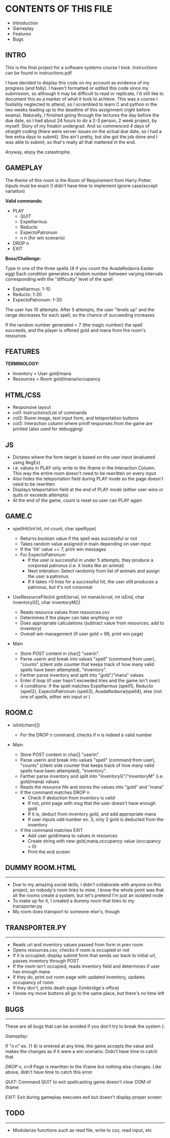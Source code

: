 # CONTENTS OF THIS FILE


* Introduction
* Gameplay
* Features
* Bugs

## INTRO

This is the final project for a software systems course I took. Instructions can be found in instructions.pdf

I have decided to display this code on my account as evidence of my progress (and folly). I haven't formatted or edited this code since my submission, so although it may be difficult to read or replicate, I'd still like to document this as a marker of what it took to achieve. This was a course I foolishly neglected to attend, so I scrambled to learn C and python in the two weeks leading up to the deadline of this assignment (right before exams). Naturally, I finished going through the lectures the day before the due date, so I had about 24 hours to do a 2-3 person, 2 week project, by myself. Story of my freakin undergrad. And so commenced 4 days of straight coding (there were server issues on the actual due date, so I had a few extra days to submit). She ain't pretty, but she got the job done and I was able to submit, so that's really all that mattered in the end. 

Anyway, enjoy the catastrophe.  

## GAMEPLAY

The theme of this room is the Room of Requirement from Harry Potter. Inputs must be exact (I didn't have time to implement ignore case/accept variation)

**Valid commands:**

- PLAY
	- QUIT
	- Expelliarmus
	- Reducto
	- ExpectoPatronum
	- n n (for win scenario)
- DROP n
- EXIT


**Boss/Challenge:**

Type in one of the three spells (4 if you count the AvadaKedavra Easter egg)
Each condition generates a random number between varying intervals corresponding with the "difficulty" level of the spell

* Expelliarmus: 1-10
* Reducto: 1-20
* ExpectoPatronum: 1-30

The user has 10 attempts. After 5 attempts, the user "levels up" and the range decreases for each spell, so the chance of succeeding increases

If the random number generated = 7 (the magic number) the spell succeeds, and the player is offered gold and mana from the room's resources


## FEATURES

**TERMINOLOGY:**

* Inventory = User gold/mana
* Resources = Room gold/mana/occupancy

## HTML/CSS

- Responsive layout
- col1: Instructions/List of commands
- col2: Room image, text input form, and teleportation buttons
- col3: Interaction column where printf responses from the game are printed (also used for debugging)

## JS

- Dictates where the form target is based on the user input (evaluated using RegEx)
- i.e. values in PLAY only write to the iframe in the Interaction Column. This way the entire room doesn't need to be rewritten on every input
- Also hides the teleportation field during PLAY mode so the page doesn't need to be rewritten
- Displays teleportation field at the end of PLAY mode (either user wins or quits or exceeds attempts)
- At the end of the game, count is reset so user can PLAY again


## GAME.C

- spellHit(int hit, int count, char spelltype)
	- Returns boolean value if the spell was successful or not
	- Takes random value assigned in main depending on user input
	- If the 'hit' value == 7, print win messages
	- For ExpectoPatronum
		- If the user is successful in under 5 attempts, they produce a corporeal patronus (i.e. it looks like an animal)
		- Next interation: Select randomly from list of animals and assign the user a patronus
		- If it takes >5 tries for a successful hit, the user still produces a patronus, but it's not corporeal

- UseResourceFile(int goldUsrval, int manaUsrval, int isEnd, char inventoryG[], char inventoryM[])
	- Reads resource values from resources.csv
	- Determines if the player can take anything or not
	- Does appropriate calculations (subtract value from resources, add to inventory)
	- Overall win management (if user gold > 99, print win page)


- Main
	- Store POST content in char[] "userin". 
	- Parse userin and break into values "spell" (command from user), "counts" (client side counter that keeps track of how many valid spells have been attempted), "inventory".
	- Farther parse inventory and split into "gold"/"mana" values
	- Enter if loop (if user hasn't exceeded tries and the game isn't over)
	- 4 conditions: if the spell matches Expelliarmus (spell1), Reducto (spell2), ExpectoPatronum (spell3), AvadaKedavra(spell4), else (not one of spells, either win input or )


## ROOM.C

- isInt(charn[])
	- For the DROP n command, checks if n is indeed a valid number

- Main

	- Store POST content in char[] "userin". 
	- Parse userin and break into values "spell" (command from user), "counts" (client side counter that keeps track of how many valid spells have been attempted), "inventory".
	- Farther parse inventory and split into "inventoryG"/"inventoryM" (i.e. gold/mana) values
	- Reads the resource file and stores the values into "gold" and "mana"
	- if the command matches DROP n
		- Check if deduction from inventory is valid
		- If not, print page with msg that the user doesn't have enough gold
		- If it is, deduct from inventory gold, and add appropriate mana
		- If user inputs odd number ex. 3, only 2 gold is deducted from the inventory
	- if the command matches EXIT
		- Add user gold/mana to values in resources
		- Create string with new gold,mana,occupancy value (occupancy = 0)
		- Print the end screen

## DUMMY ROOM.HTML
---------------
- Due to my amazing social skills, I didn't collaborate with anyone on this project, so nobody's room links to mine. I know the whole point was that all the rooms create a system, but let's pretend I'm just an isolated node
- To make up for it, I created a dummy room that links to my transporter.py
- My room does transport to someone else's, though

## TRANSPORTER.PY
--------------
- Reads url and inventory values passed from form in prev room
- Opens resources.csv, checks if room is occupied or not
- If it is occupied, display submit form that sends usr back to initial url, passes inventory through POST
- If the room isn't occupied, reads inventory field and determines if user has enough mana
- If they do, print out room page with updated inventory, updates occupancy of room
- If they don't, prints death page (Umbridge's office) 
- I know my move buttons all go to the same place, but there's no time left

## BUGS
----
These are all bugs that can be avoided if you don't try to break the system (: 

*Gameplay:*

If "n n" ex. (1 4) is entered at any time, the game accepts the value and makes the changes as if it were a win scenario. Didn't have time to catch that

*DROP n, n>9*
Page is rewritten to the iframe but nothing else changes. Like above, didn't have time to catch this error

*QUIT:*
Command QUIT to exit spellcasting game doesn't clear DOM of iframe 

*EXIT:*
Exit during gameplay executes exit but doesn't display proper screen

 
## TODO
----
- Modularize functions such as read file, write to csv, read input, etc
